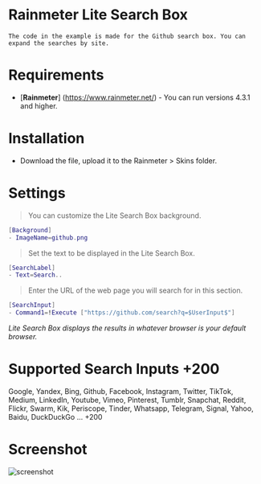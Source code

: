 # Rainmeter Lite Search Box
```
The code in the example is made for the Github search box. You can expand the searches by site.
```

# Requirements
* [**Rainmeter**] (https://www.rainmeter.net/) - You can run versions 4.3.1 and higher.

# Installation
* Download the file, upload it to the Rainmeter > Skins folder.

# Settings

>You can customize the Lite Search Box background.
```lua
[Background]
- ImageName=github.png
```

> Set the text to be displayed in the Lite Search Box.
```lua
[SearchLabel]
- Text=Search..
```

> Enter the URL of the web page you will search for in this section.
```lua
[SearchInput]
- Command1=!Execute ["https://github.com/search?q=$UserInput$"]
```
*Lite Search Box displays the results in whatever browser is your default browser.*

# Supported Search Inputs +200
Google, Yandex, Bing, Github, Facebook, Instagram, Twitter, TikTok, Medium, LinkedIn, Youtube, Vimeo, Pinterest, Tumblr, Snapchat, Reddit, Flickr, Swarm, Kik, Periscope, Tinder, Whatsapp, Telegram, Signal, Yahoo, Baidu, DuckDuckGo ... +200

# Screenshot 
![screenshot](https://user-images.githubusercontent.com/69988594/111701622-271c7300-884c-11eb-94a3-c8f8fc768e14.png)
